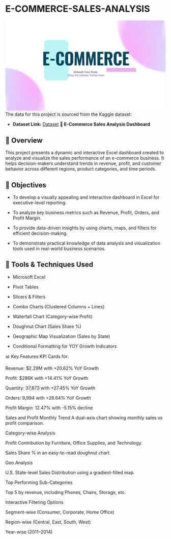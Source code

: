 # E-COMMERCE-SALES-ANALYSIS
![](https://github.com/shamilshamuh/E-COMMERCE-SALES-ANALYSIS/blob/main/E%20COMMERCE%20RAW%20.PNG)
The data for this project is sourced from the Kaggle dataset:

- **Dataset Link:** [Dataset](https://github.com/shamilshamuh/E-COMMERCE-SALES-ANALYSIS/blob/main/Ecommerce%20Sales%20Analysis.xlsx%20-%20Data.csv)
**🛒 E-Commerce Sales Analysis Dashboard**
## 📌 Overview
This project presents a dynamic and interactive Excel dashboard created to analyze and visualize the sales performance of an e-commerce business. It helps decision-makers understand trends in revenue, profit, and customer behavior across different regions, product categories, and time periods.

## 🎯 Objectives
- To develop a visually appealing and interactive dashboard in Excel for executive-level reporting.

- To analyze key business metrics such as Revenue, Profit, Orders, and Profit Margin.

- To provide data-driven insights by using charts, maps, and filters for efficient decision-making.

- To demonstrate practical knowledge of data analysis and visualization tools used in real-world business scenarios.

## 🔧 Tools & Techniques Used
- Microsoft Excel

- Pivot Tables

- Slicers & Filters

- Combo Charts (Clustered Columns + Lines)

- Waterfall Chart (Category-wise Profit)

- Doughnut Chart (Sales Share %)

- Geographic Map Visualization (Sales by State)

- Conditional Formatting for YOY Growth Indicators

📊 Key Features
KPI Cards for:

Revenue: $2.29M with +20.62% YoY Growth

Profit: $286K with +14.41% YoY Growth

Quantity: 37,873 with +27.45% YoY Growth

Orders: 9,994 with +28.64% YoY Growth

Profit Margin: 12.47% with -5.15% decline

Sales and Profit Monthly Trend
A dual-axis chart showing monthly sales vs profit comparison.

Category-wise Analysis

Profit Contribution by Furniture, Office Supplies, and Technology.

Sales Share % in an easy-to-read doughnut chart.

Geo Analysis

U.S. State-level Sales Distribution using a gradient-filled map.

Top Performing Sub-Categories

Top 5 by revenue, including Phones, Chairs, Storage, etc.

Interactive Filtering Options

Segment-wise (Consumer, Corporate, Home Office)

Region-wise (Central, East, South, West)

Year-wise (2011–2014)
